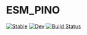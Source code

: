 # ESM_PINO

[![Stable](https://img.shields.io/badge/docs-stable-blue.svg)](https://jackveneri.github.io/ESM_PINO.jl/stable/)
[![Dev](https://img.shields.io/badge/docs-dev-blue.svg)](https://jackveneri.github.io/ESM_PINO.jl/dev/)
[![Build Status](https://github.com/jackveneri/ESM_PINO.jl/actions/workflows/CI.yml/badge.svg?branch=master)](https://github.com/jackveneri/ESM_PINO.jl/actions/workflows/CI.yml?query=branch%3Amaster)

